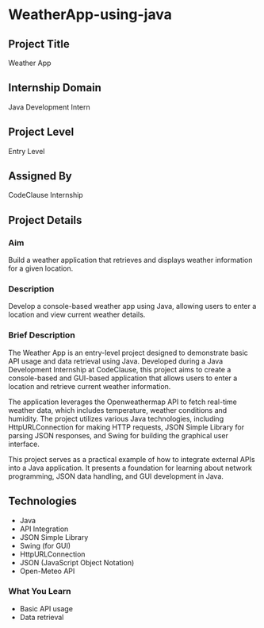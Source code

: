 # WeatherApp-using-java
## Project Title
Weather App
## Internship Domain
Java Development Intern
## Project Level
Entry Level
## Assigned By
CodeClause Internship
## Project Details

### Aim
Build a weather application that retrieves and displays weather information for a given location.

### Description
Develop a console-based weather app using Java, allowing users to enter a location and view current weather details.

### Brief Description
The Weather App is an entry-level project designed to demonstrate basic API usage and data retrieval using Java. 
Developed during a Java Development Internship at CodeClause, this project aims to create a console-based and 
GUI-based application that allows users to enter a location and retrieve current weather information.

The application leverages the Openweathermap API to fetch real-time weather data, which includes temperature, weather 
conditions and  humidity. The project utilizes various Java technologies, including HttpURLConnection 
for making HTTP requests, JSON Simple Library for parsing JSON responses, and Swing for building the graphical user interface.

This project serves as a practical example of how to integrate external APIs into a Java application. It presents a 
foundation for learning about network programming, JSON data handling, and GUI development in Java.

## Technologies
* Java
* API Integration
* JSON Simple Library
* Swing (for GUI)
* HttpURLConnection
* JSON (JavaScript Object Notation)
* Open-Meteo API

### What You Learn
* Basic API usage
* Data retrieval





